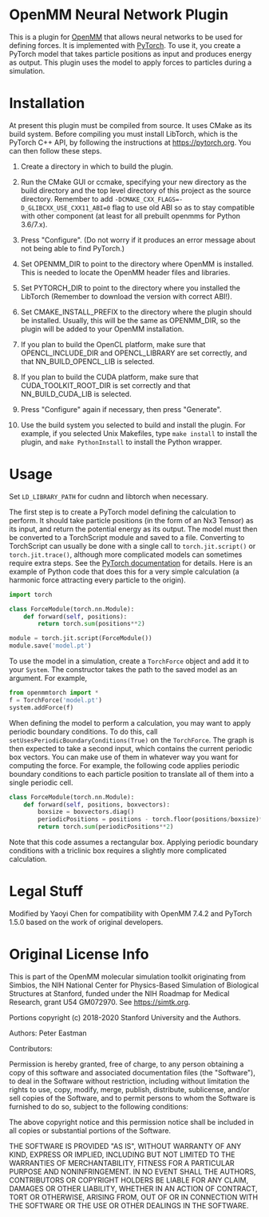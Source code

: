 OpenMM Neural Network Plugin
============================

This is a plugin for [OpenMM](http://openmm.org) that allows neural networks
to be used for defining forces.  It is implemented with [PyTorch](https://pytorch.org/).
To use it, you create a PyTorch model that takes particle positions as input
and produces energy as output.  This plugin uses the model to apply
forces to particles during a simulation.

Installation
============

At present this plugin must be compiled from source.  It uses CMake as its build
system.  Before compiling you must install LibTorch, which is the PyTorch C++ API,
by following the instructions at https://pytorch.org.  You can then
follow these steps.

1. Create a directory in which to build the plugin.

2. Run the CMake GUI or ccmake, specifying your new directory as the build directory and the top
level directory of this project as the source directory. Remember to add 
`-DCMAKE_CXX_FLAGS=-D_GLIBCXX_USE_CXX11_ABI=0` flag to use old ABI so as to stay compatible
with other component (at least for all prebuilt openmms for Python 3.6/7.x).

3. Press "Configure".  (Do not worry if it produces an error message about not being able to find PyTorch.)

4. Set OPENMM_DIR to point to the directory where OpenMM is installed.  This is needed to locate
the OpenMM header files and libraries.

5. Set PYTORCH_DIR to point to the directory where you installed the LibTorch (Remember to download
the version with correct ABI!).

6. Set CMAKE_INSTALL_PREFIX to the directory where the plugin should be installed.  Usually,
this will be the same as OPENMM_DIR, so the plugin will be added to your OpenMM installation.

7. If you plan to build the OpenCL platform, make sure that OPENCL_INCLUDE_DIR and
OPENCL_LIBRARY are set correctly, and that NN_BUILD_OPENCL_LIB is selected.

8. If you plan to build the CUDA platform, make sure that CUDA_TOOLKIT_ROOT_DIR is set correctly
and that NN_BUILD_CUDA_LIB is selected.

9. Press "Configure" again if necessary, then press "Generate".

10. Use the build system you selected to build and install the plugin.  For example, if you
selected Unix Makefiles, type `make install` to install the plugin, and `make PythonInstall` to
install the Python wrapper.

Usage
=====

Set `LD_LIBRARY_PATH` for cudnn and libtorch when necessary.

The first step is to create a PyTorch model defining the calculation to
perform.  It should take particle positions (in the form of an Nx3 Tensor) as
its input, and return the potential energy as its output.  The model must then be
converted to a TorchScript module and saved to a file.  Converting to TorchScript
can usually be done with a single call to `torch.jit.script()` or `torch.jit.trace()`,
although more complicated models can sometimes require extra steps.  See the
[PyTorch documentation](https://pytorch.org/tutorials/beginner/Intro_to_TorchScript_tutorial.html)
for details.  Here is an example of Python code that does this for a very
simple calculation (a harmonic force attracting every particle to the origin).

```python
import torch

class ForceModule(torch.nn.Module):
    def forward(self, positions):
        return torch.sum(positions**2)

module = torch.jit.script(ForceModule())
module.save('model.pt')
```

To use the model in a simulation, create a `TorchForce` object and add
it to your `System`.  The constructor takes the path to the saved model as an
argument.  For example,

```python
from openmmtorch import *
f = TorchForce('model.pt')
system.addForce(f)
```

When defining the model to perform a calculation, you may want to apply
periodic boundary conditions.  To do this, call `setUsesPeriodicBoundaryConditions(True)`
on the `TorchForce`.  The graph is then expected to take a second input,
which contains the current periodic box vectors.  You
can make use of them in whatever way you want for computing the force.  For
example, the following code applies periodic boundary conditions to each
particle position to translate all of them into a single periodic cell.

```python
class ForceModule(torch.nn.Module):
    def forward(self, positions, boxvectors):
        boxsize = boxvectors.diag()
        periodicPositions = positions - torch.floor(positions/boxsize)*boxsize
        return torch.sum(periodicPositions**2)
```

Note that this code assumes a rectangular box.  Applying periodic boundary
conditions with a triclinic box requires a slightly more complicated
calculation.

Legal Stuff
===========
Modified by Yaoyi Chen for compatibility with OpenMM 7.4.2 and PyTorch 1.5.0
based on the work of original developers.

Original License Info
=====================
This is part of the OpenMM molecular simulation toolkit originating from
Simbios, the NIH National Center for Physics-Based Simulation of
Biological Structures at Stanford, funded under the NIH Roadmap for
Medical Research, grant U54 GM072970. See https://simtk.org.

Portions copyright (c) 2018-2020 Stanford University and the Authors.

Authors: Peter Eastman

Contributors:

Permission is hereby granted, free of charge, to any person obtaining a
copy of this software and associated documentation files (the "Software"),
to deal in the Software without restriction, including without limitation
the rights to use, copy, modify, merge, publish, distribute, sublicense,
and/or sell copies of the Software, and to permit persons to whom the
Software is furnished to do so, subject to the following conditions:

The above copyright notice and this permission notice shall be included in
all copies or substantial portions of the Software.

THE SOFTWARE IS PROVIDED "AS IS", WITHOUT WARRANTY OF ANY KIND, EXPRESS OR
IMPLIED, INCLUDING BUT NOT LIMITED TO THE WARRANTIES OF MERCHANTABILITY,
FITNESS FOR A PARTICULAR PURPOSE AND NONINFRINGEMENT. IN NO EVENT SHALL
THE AUTHORS, CONTRIBUTORS OR COPYRIGHT HOLDERS BE LIABLE FOR ANY CLAIM,
DAMAGES OR OTHER LIABILITY, WHETHER IN AN ACTION OF CONTRACT, TORT OR
OTHERWISE, ARISING FROM, OUT OF OR IN CONNECTION WITH THE SOFTWARE OR THE
USE OR OTHER DEALINGS IN THE SOFTWARE.

